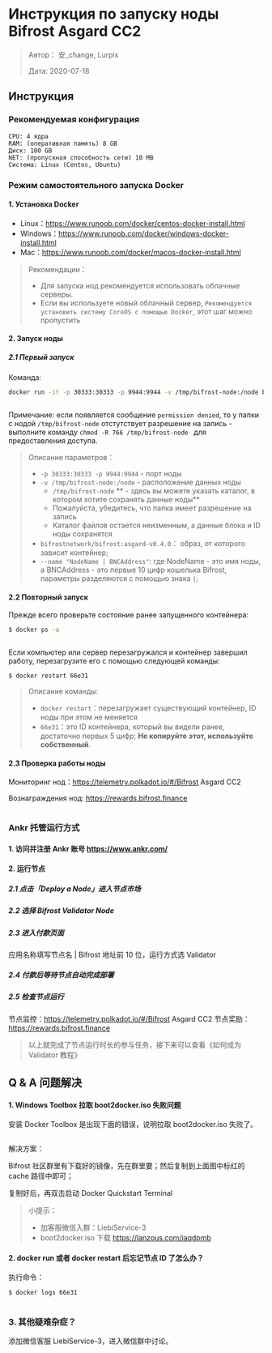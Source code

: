 # Инструкция по запуску ноды Bifrost Asgard CC2

> Автор： 安_change, Lurpis
> 
> Дата: 2020-07-18

## Инструкция
### Рекомендуемая конфигурация

```
CPU: 4 ядра
RAM: (оперативная память) 8 GB
Диск: 100 GB
NET: (пропускная способность сети) 10 MB
Система: Linux (Centos, Ubuntu)
```

### Режим самостоятельного запуска Docker
#### 1. Установка Docker
- Linux：<https://www.runoob.com/docker/centos-docker-install.html>
- Windows：<https://www.runoob.com/docker/windows-docker-install.html>
- Mac：<https://www.runoob.com/docker/macos-docker-install.html>

> Рекомендации：
> 
> - Для запуска нод рекомендуется использовать облачные серверы.
> - Если вы используете новый облачный сервер, `Рекомендуется установить систему CoreOS с помощью Docker`, этот шаг можно пропустить

#### 2. Запуск ноды

##### 2.1 Первый запуск

Команда:

```sh
docker run -it -p 30333:30333 -p 9944:9944 -v /tmp/bifrost-node:/node bifrostnetwork/bifrost:asgard-v0.4.0 --base-path '/node' --name "NodeName | BNCAddress" --rpc-cors 'all' --unsafe-ws-external --validator
```

<img :src="$withBase('/zh/node-tutorials/node-tutorials-01.png')" alt="" />

Примечание: если появляется сообщение `permission denied`, то у папки с нодой `/tmp/bifrost-node` отстутствует разрешение на запись - выполните команду `chmod -R 766 /tmp/bifrost-node ` для предоставления доступа.

> Описание параметров：
> 
> - `-p 30333:30333 -p 9944:9944` - порт ноды
> - `-v /tmp/bifrost-node:/node` - расположение данных ноды 
>     - `/tmp/bifrost-node` ** - здесь вы можете указать каталог, в котором хотите сохранять данные ноды**
>     - Пожалуйста, убедитесь, что папка имеет разрешение на запись
>     - Каталог файлов остается неизменным, а данные блока и ID ноды сохранятся
> - `bifrostnetwork/bifrost:asgard-v0.4.0`： образ, от которого зависит контейнер;
> - `--name "NodeName | BNCAddress"`: где NodeName - это имя ноды, а BNCAddress - это первые 10 цифр кошелька Bifrost, параметры разделяются с помощью знака `|`;

#### 2.2 Повторный запуск

Прежде всего проверьте состояние ранее запущенного контейнера:

```sh
$ docker ps -a
```

<img :src="$withBase('/zh/node-tutorials/node-tutorials-02.png')" alt="" />

Если компьютер или сервер перезагружался и контейнер завершил работу, перезагрузите его с помощью следующей команды:

```sh
$ docker restart 66e31
```

> Описание команды:
> 
> - `docker restart`：перезагружает существующий контейнер, ID ноды при этом не меняется
> - `66e31`：это ID контейнера, который вы видели ранее, достаточно первых 5 цифр; **Не копируйте этот, используйте собственный**.

#### 2.3 Проверка работы ноды

Мониторинг нод：<https://telemetry.polkadot.io/#/Bifrost> Asgard CC2

Вознаграждения нод: <https://rewards.bifrost.finance>

<img :src="$withBase('/zh/node-tutorials/node-tutorials-03.png')" alt="" />

### Ankr 托管运行方式
#### 1. 访问并注册 Ankr 账号 <https://www.ankr.com/>
#### 2. 运行节点
##### 2.1 点击「Deploy a Node」进入节点市场
##### 2.2 选择 Bifrost Validator Node
##### 2.3 进入付款页面
应用名称填写节点名 | Bifrost 地址前 10 位，运行方式选 Validator

##### 2.4 付款后等待节点自动完成部署
##### 2.5 检查节点运行

节点监控：<https://telemetry.polkadot.io/#/Bifrost> Asgard CC2 节点奖励：<https://rewards.bifrost.finance>

> 以上就完成了节点运行时长的参与任务，接下来可以查看《如何成为 Validator 教程》

## Q & A 问题解决
#### 1. Windows Toolbox 拉取 boot2docker.iso 失败问题

安装 Docker Toolbox 是出现下面的错误，说明拉取 boot2docker.iso 失败了。

<img :src="$withBase('/zh/node-tutorials/node-tutorials-04.png')" alt="" />

解决方案：

Bifrost 社区群里有下载好的镜像，先在群里要；然后复制到上面图中标红的 cache 路径中即可；

复制好后，再双击启动 Docker Quickstart Terminal

> 小提示：
> 
> - 加客服微信入群：LiebiService-3
> - boot2docker.iso 下载 https://lanzous.com/iaqdpmb

#### 2. docker run 或者 docker restart 后忘记节点 ID 了怎么办？

执行命令：

```sh
$ docker logs 66e31
```

<img :src="$withBase('/zh/node-tutorials/node-tutorials-05.png')" alt="" />

### 3. 其他疑难杂症？

添加微信客服 LiebiService-3，进入微信群中讨论。